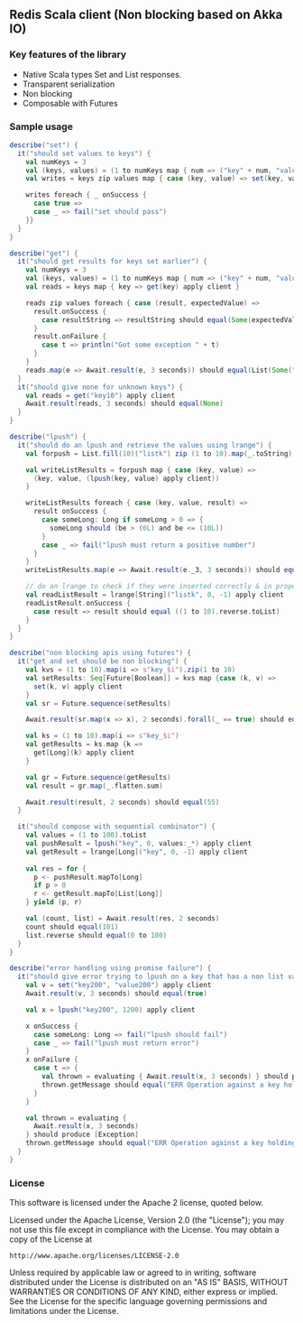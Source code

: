 ## Redis Scala client (Non blocking based on Akka IO)

### Key features of the library

- Native Scala types Set and List responses.
- Transparent serialization
- Non blocking
- Composable with Futures

### Sample usage

```scala
describe("set") {
  it("should set values to keys") {
    val numKeys = 3
    val (keys, values) = (1 to numKeys map { num => ("key" + num, "value" + num) }).unzip
    val writes = keys zip values map { case (key, value) => set(key, value) apply client }

    writes foreach { _ onSuccess {
      case true => 
      case _ => fail("set should pass")
    }}
  }
}
```

```scala
describe("get") {
  it("should get results for keys set earlier") {
    val numKeys = 3
    val (keys, values) = (1 to numKeys map { num => ("key" + num, "value" + num) }).unzip
    val reads = keys map { key => get(key) apply client }

    reads zip values foreach { case (result, expectedValue) =>
      result.onSuccess {
        case resultString => resultString should equal(Some(expectedValue))
      }
      result.onFailure {
        case t => println("Got some exception " + t)
      }
    }
    reads.map(e => Await.result(e, 3 seconds)) should equal(List(Some("value1"), Some("value2"), Some("value3")))
  }
  it("should give none for unknown keys") {
    val reads = get("key10") apply client
    Await.result(reads, 3 seconds) should equal(None)
  }
}
```

```scala
describe("lpush") {
  it("should do an lpush and retrieve the values using lrange") {
    val forpush = List.fill(10)("listk") zip (1 to 10).map(_.toString)

    val writeListResults = forpush map { case (key, value) =>
      (key, value, (lpush(key, value) apply client))
    }

    writeListResults foreach { case (key, value, result) =>
      result onSuccess {
        case someLong: Long if someLong > 0 => {
          someLong should (be > (0L) and be <= (10L))
        }
        case _ => fail("lpush must return a positive number")
      }
    }
    writeListResults.map(e => Await.result(e._3, 3 seconds)) should equal((1 to 10).toList)

    // do an lrange to check if they were inserted correctly & in proper order
    val readListResult = lrange[String]("listk", 0, -1) apply client
    readListResult.onSuccess {
      case result => result should equal ((1 to 10).reverse.toList)
    }
  }
}
```

```scala
describe("non blocking apis using futures") {
  it("get and set should be non blocking") {
    val kvs = (1 to 10).map(i => s"key_$i").zip(1 to 10)
    val setResults: Seq[Future[Boolean]] = kvs map {case (k, v) =>
      set(k, v) apply client
    }
    val sr = Future.sequence(setResults)

    Await.result(sr.map(x => x), 2 seconds).forall(_ == true) should equal(true)

    val ks = (1 to 10).map(i => s"key_$i")
    val getResults = ks.map {k =>
      get[Long](k) apply client
    }

    val gr = Future.sequence(getResults)
    val result = gr.map(_.flatten.sum)

    Await.result(result, 2 seconds) should equal(55)
  }

  it("should compose with sequential combinator") {
    val values = (1 to 100).toList
    val pushResult = lpush("key", 0, values:_*) apply client
    val getResult = lrange[Long]("key", 0, -1) apply client
    
    val res = for {
      p <- pushResult.mapTo[Long]
      if p > 0
      r <- getResult.mapTo[List[Long]]
    } yield (p, r)

    val (count, list) = Await.result(res, 2 seconds)
    count should equal(101)
    list.reverse should equal(0 to 100)
  }
}
```

```scala
describe("error handling using promise failure") {
  it("should give error trying to lpush on a key that has a non list value") {
    val v = set("key200", "value200") apply client 
    Await.result(v, 3 seconds) should equal(true)

    val x = lpush("key200", 1200) apply client

    x onSuccess {
      case someLong: Long => fail("lpush should fail")
      case _ => fail("lpush must return error")
    }
    x onFailure {
      case t => {
        val thrown = evaluating { Await.result(x, 3 seconds) } should produce [Exception]
        thrown.getMessage should equal("ERR Operation against a key holding the wrong kind of value")
      }
    }

    val thrown = evaluating {
      Await.result(x, 3 seconds)
    } should produce [Exception]
    thrown.getMessage should equal("ERR Operation against a key holding the wrong kind of value")
  }
}
```

### License

This software is licensed under the Apache 2 license, quoted below.

Licensed under the Apache License, Version 2.0 (the "License"); you may not
use this file except in compliance with the License. You may obtain a copy of
the License at

    http://www.apache.org/licenses/LICENSE-2.0

Unless required by applicable law or agreed to in writing, software
distributed under the License is distributed on an "AS IS" BASIS, WITHOUT
WARRANTIES OR CONDITIONS OF ANY KIND, either express or implied. See the
License for the specific language governing permissions and limitations under
the License.

